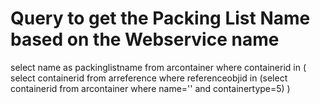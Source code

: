 # Query to get the Packing List Name based on the Webservice name

select name as packinglistname from arcontainer where containerid in (
select containerid from arreference where referenceobjid in (select containerid from arcontainer where name='<Type your webservice name here>' and containertype=5)
)

